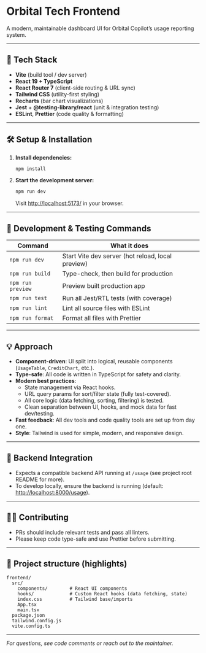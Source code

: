 # Orbital Tech Frontend

A modern, maintainable dashboard UI for Orbital Copilot’s usage reporting system.

---

## 🚀 Tech Stack

- **Vite** (build tool / dev server)
- **React 19 + TypeScript**
- **React Router 7** (client-side routing & URL sync)
- **Tailwind CSS** (utility-first styling)
- **Recharts** (bar chart visualizations)
- **Jest** + **@testing-library/react** (unit & integration testing)
- **ESLint**, **Prettier** (code quality & formatting)

---

## 🛠️ Setup & Installation

1. **Install dependencies:**

   ```bash
   npm install
   ```

2. **Start the development server:**
   ```bash
   npm run dev
   ```
   Visit [http://localhost:5173/](http://localhost:5173/) in your browser.

---

## 🧪 Development & Testing Commands

| Command           | What it does                                      |
| ----------------- | ------------------------------------------------- |
| `npm run dev`     | Start Vite dev server (hot reload, local preview) |
| `npm run build`   | Type-check, then build for production             |
| `npm run preview` | Preview built production app                      |
| `npm run test`    | Run all Jest/RTL tests (with coverage)            |
| `npm run lint`    | Lint all source files with ESLint                 |
| `npm run format`  | Format all files with Prettier                    |

---

## 💡 Approach

- **Component-driven**: UI split into logical, reusable components (`UsageTable`, `CreditChart`, etc.).
- **Type-safe**: All code is written in TypeScript for safety and clarity.
- **Modern best practices**:
  - State management via React hooks.
  - URL query params for sort/filter state (fully test-covered).
  - All core logic (data fetching, sorting, filtering) is tested.
  - Clean separation between UI, hooks, and mock data for fast dev/testing.
- **Fast feedback**: All dev tools and code quality tools are set up from day one.
- **Style**: Tailwind is used for simple, modern, and responsive design.

---

## 🤝 Backend Integration

- Expects a compatible backend API running at `/usage` (see project root README for more).
- To develop locally, ensure the backend is running (default: [http://localhost:8000/usage](http://localhost:8000/usage)).

---

## 🧑‍💻 Contributing

- PRs should include relevant tests and pass all linters.
- Please keep code type-safe and use Prettier before submitting.

---

## 📁 Project structure (highlights)

```
frontend/
  src/
    components/        # React UI components
    hooks/             # Custom React hooks (data fetching, state)
    index.css          # Tailwind base/imports
    App.tsx
    main.tsx
  package.json
  tailwind.config.js
  vite.config.ts
```

---

_For questions, see code comments or reach out to the maintainer._
